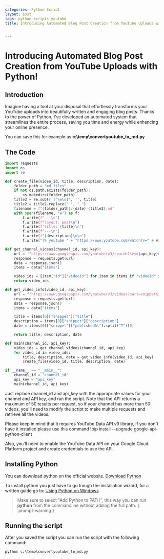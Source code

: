 ```yaml
---
categories: Python Script
layout: post
tags: python scripts youtube
title: Introducing Automated Blog Post Creation from YouTube Uploads with Python!


---
```


#  Introducing Automated Blog Post Creation from YouTube Uploads with Python!

## Introduction

Imagine having a tool at your disposal that effortlessly transforms your YouTube uploads into beautifully written and engaging blog posts. Thanks to the power of Python, I've developed an automated system that streamlines the entire process, saving you time and energy while enhancing your online presence.

You can save this for example as **c:\temp\convertyoutube_to_md.py**

## The Code

```python
import requests
import os
import re

def create_file(video_id, title, description, date):
    folder_path = "md_files"
    if not os.path.exists(folder_path):
        os.makedirs(folder_path)
    title2 = re.sub(r'[^\w\s]', '', title)
    title2 = title2.replace(" ", "_")
    filename = f"{folder_path}/{date}-{title2}.md"
    with open(filename, "w") as f:
        f.write(f"---\n")
        f.write(f"layout: post\n")
        f.write(f"title: {title}\n")
        f.write(f"---\n")
        f.write(f"{description}\n\n")
        f.write("{% youtube " + "https://www.youtube.com/watch?v=" + video_id + " %}\n")

def get_channel_videos(channel_id, api_key):
    url = f"https://www.googleapis.com/youtube/v3/search?key={api_key}&channelId={channel_id}&part=snippet,id&order=date&maxResults=50"
    response = requests.get(url)
    data = response.json()
    items = data["items"]

    video_ids = [item["id"]["videoId"] for item in items if "videoId" in item["id"]]
    return video_ids

def get_video_info(video_id, api_key):
    url = f"https://www.googleapis.com/youtube/v3/videos?part=snippet&id={video_id}&key={api_key}"
    response = requests.get(url)
    data = response.json()
    items = data["items"]

    title = items[0]["snippet"]["title"]
    description = items[0]["snippet"]["description"]
    date = items[0]["snippet"]["publishedAt"].split("T")[0]

    return title, description, date

def main(channel_id, api_key):
    video_ids = get_channel_videos(channel_id, api_key)
    for video_id in video_ids:
        title, description, date = get_video_info(video_id, api_key)
        create_file(video_id, title, description, date)

if __name__ == "__main__":
    channel_id = "channel_id"
    api_key = "api_key"
    main(channel_id, api_key)

```

Just replace channel_id and api_key with the appropriate values for your channel and API key, and run the script. Note that the API returns a maximum of 50 results per request, so if your channel has more than 50 videos, you'll need to modify the script to make multiple requests and retrieve all the videos.

Please keep in mind that it requires YouTube Data API v3 library, if you don't have it installed please use this command !pip install --upgrade google-api-python-client

Also, you'll need to enable the YouTube Data API on your Google Cloud Platform project and create credentials to use the API.

## Installing Python

You can download python on the official website. [Download Python](https://www.python.org/downloads/)

To install python you just have to go trough the installation wizard, for a written guide go to: [Using Python on Windows](https://docs.python.org/3/using/windows.html)

>Make sure to select "Add Python to PATH", this way you can run **python** from the commandline without adding the full path.
{: .prompt-warning }

## Running the script

After you saved the script you can run the script with the following command:

```
python c:\temp\convertyoutube_to_md.py
```